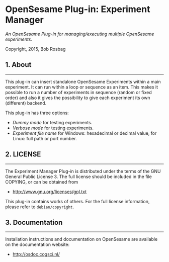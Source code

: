OpenSesame Plug-in: Experiment Manager
==========

*An OpenSesame Plug-in for managing/executing multiple OpenSesame experiments.*  

Copyright, 2015, Bob Rosbag  


## 1. About
--------

This plug-in can insert standalone OpenSesame Experiments within a main experiment. 
It can run within a loop or sequence as an item. This makes it possible to run a number 
of experiments in sequence (random or fixed order) and also it gives the possibility to 
give each experiment its own (different) backend. 

This plug-in has three options:
- *Dummy mode* for testing experiments.
- *Verbose mode* for testing experiments.
- *Experiment file name* for Windows: hexadecimal or decimal value, for Linux: full path or port number.


## 2. LICENSE
----------

The Experiment Manager Plug-in is distributed under the terms of the GNU General Public License 3.
The full license should be included in the file COPYING, or can be obtained from

- <http://www.gnu.org/licenses/gpl.txt>

This plug-in contains works of others. For the full license information, please
refer to `debian/copyright`.


## 3. Documentation
----------------

Installation instructions and documentation on OpenSesame are available on the documentation website:

- <http://osdoc.cogsci.nl/>
